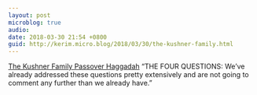 ```yaml
---
layout: post
microblog: true
audio: 
date: 2018-03-30 21:54 +0800
guid: http://kerim.micro.blog/2018/03/30/the-kushner-family.html
---
```

[The Kushner Family Passover Haggadah](https://www.mcsweeneys.net/articles/the-kushner-family-passover-haggadah-2018-edition) “THE FOUR QUESTIONS: We’ve already addressed these questions pretty extensively and are not going to comment any further than we already have.”
